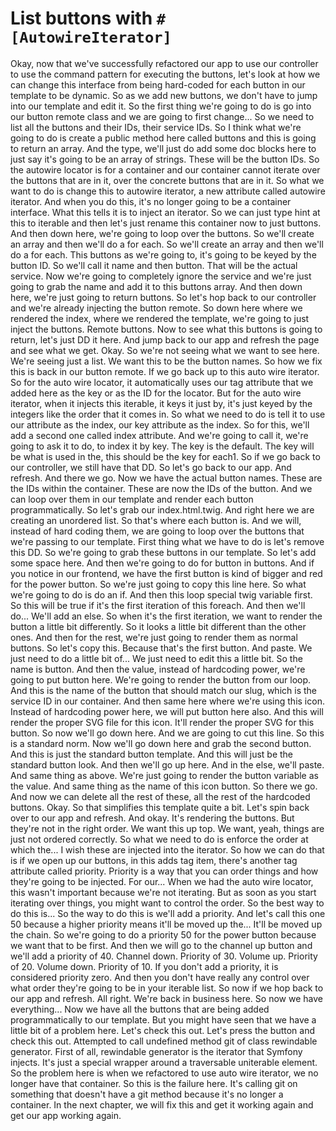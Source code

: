 # List buttons with `#[AutowireIterator]`

Okay, now that we've successfully refactored our app to use our controller to use the
command pattern for executing the buttons, let's look at how we can change this
interface from being hard-coded for each button in our template to be dynamic. So as
we add new buttons, we don't have to jump into our template and edit it. So the first
thing we're going to do is go into our button remote class and we are going to first
change... So we need to list all the buttons and their IDs, their service IDs. So I
think what we're going to do is create a public method here called buttons and this
is going to return an array. And the type, we'll just do add some doc blocks here to
just say it's going to be an array of strings. These will be the button IDs. So the
autowire locator is for a container and our container cannot iterate over the buttons
that are in it, over the concrete buttons that are in it. So what we want to do is
change this to autowire iterator, a new attribute called autowire iterator. And when
you do this, it's no longer going to be a container interface. What this tells it is
to inject an iterator. So we can just type hint at this to iterable and then let's
just rename this container now to just buttons. And then down here, we're going to
loop over the buttons. So we'll create an array and then we'll do a for each. So
we'll create an array and then we'll do a for each. This buttons as we're going to,
it's going to be keyed by the button ID. So we'll call it name and then button. That
will be the actual service. Now we're going to completely ignore the service and
we're just going to grab the name and add it to this buttons array. And then down
here, we're just going to return buttons. So let's hop back to our controller and
we're already injecting the button remote. So down here where we rendered the index,
where we rendered the template, we're going to just inject the buttons. Remote
buttons. Now to see what this buttons is going to return, let's just DD it here. And
jump back to our app and refresh the page and see what we get. Okay. So we're not
seeing what we want to see here. We're seeing just a list. We want this to be the
button names. So how we fix this is back in our button remote. If we go back up to
this auto wire iterator. So for the auto wire locator, it automatically uses our tag
attribute that we added here as the key or as the ID for the locator. But for the
auto wire iterator, when it injects this iterable, it keys it just by, it's just
keyed by the integers like the order that it comes in. So what we need to do is tell
it to use our attribute as the index, our key attribute as the index. So for this,
we'll add a second one called index attribute. And we're going to call it, we're
going to ask it to do, to index it by key. The key is the default. The key will be
what is used in the, this should be the key for each1. So if we go back to our
controller, we still have that DD. So let's go back to our app.
And refresh. And there we go. Now we have the actual button names. These are the IDs
within the container. These are now the IDs of the button. And we can loop over them
in our template and render each button programmatically. So let's grab our
index.html.twig. And right here we are creating an unordered list. So that's where
each button is. And we will, instead of hard coding them, we are going to loop over
the buttons that we're passing to our template. First thing what we have to do is
let's remove this DD. So we're going to grab these buttons in our template. So let's
add some space here. And then we're going to do for button in buttons. And if you
notice in our frontend, we have the first button is kind of bigger and red for the
power button. So we're just going to copy this line here. So what we're going to do
is do an if. And then this loop special twig variable first. So this will be true if
it's the first iteration of this foreach. And then we'll do... We'll add an else. So
when it's the first iteration, we want to render the button a little bit differently.
So it looks a little bit different than the other ones. And then for the rest, we're
just going to render them as normal buttons. So let's copy this. Because that's the
first button. And paste. We just need to do a little bit of... We just need to edit
this a little bit. So the name is button. And then the value, instead of hardcoding
power, we're going to put button here. We're going to render the button from our
loop. And this is the name of the button that should match our slug, which is the
service ID in our container. And then same here where we're using this icon. Instead
of hardcoding power here, we will put button here also. And this will render the
proper SVG file for this icon. It'll render the proper SVG for this button. So now
we'll go down here. And we are going to cut this line. So this is a standard norm.
Now we'll go down here and grab the second button. And this is just the standard
button template. And this will just be the standard button look. And then we'll go up
here. And in the else, we'll paste. And same thing as above. We're just going to
render the button variable as the value. And same thing as the name of this icon
button. So there we go. And now we can delete all the rest of these, all the rest of
the hardcoded buttons. Okay. So that simplifies this template quite a bit. Let's spin
back over to our app and refresh. And okay. It's rendering the buttons. But they're
not in the right order. We want this up top. We want, yeah, things are just not
ordered correctly. So what we need to do is enforce the order at which the... I wish
these are injected into the iterator. So how we can do that is if we open up our
buttons, in this adds tag item, there's another tag attribute called priority.
Priority is a way that you can order things and how they're going to be injected. For
our... When we had the auto wire locator, this wasn't important because we're not
iterating. But as soon as you start iterating over things, you might want to control
the order. So the best way to do this is... So the way to do this is we'll add a
priority. And let's call this one 50 because a higher priority means it'll be moved
up the... It'll be moved up the chain. So we're going to do a priority 50 for the
power button because we want that to be first. And then we will go to the channel up
button and we'll add a priority of 40. Channel down. Priority of 30. Volume up.
Priority of 20. Volume down. Priority of 10. If you don't add a priority, it is
considered priority zero. And then you don't have really any control over what order
they're going to be in your iterable list. So now if we hop back to our app and
refresh. All right. We're back in business here. So now we have everything... Now we
have all the buttons that are being added programmatically to our template. But you
might have seen that we have a little bit of a problem here. Let's check this out.
Let's press the button and check this out. Attempted to call undefined method git of
class rewindable generator. First of all, rewindable generator is the iterator that
Symfony injects. It's just a special wrapper around a traversable uniterable element.
So the problem here is when we refactored to use auto wire iterator, we no longer
have that container. So this is the failure here. It's calling git on something that
doesn't have a git method because it's no longer a container. In the next chapter, we
will fix this and get it working again and get our app working again.

